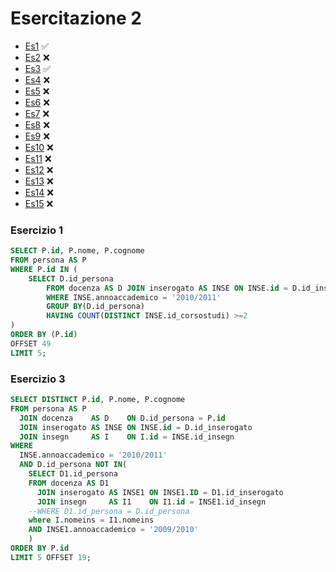 # Esercitazione 2

- [Es1](#esercizio-1) :white_check_mark:
- [Es2](#esercizio-2) :x:
- [Es3](#esercizio-3) :white_check_mark:
- [Es4](#esercizio-4) :x:
- [Es5](#esercizio-5) :x:
- [Es6](#esercizio-6) :x:
- [Es7](#esercizio-7) :x:
- [Es8](#esercizio-8) :x:
- [Es9](#esercizio-9) :x:
- [Es10](#esercizio-10) :x:
- [Es11](#esercizio-11) :x:
- [Es12](#esercizio-12) :x:
- [Es13](#esercizio-13) :x:
- [Es14](#esercizio-14) :x:
- [Es15](#esercizio-15) :x:

### Esercizio 1

```sql
SELECT P.id, P.nome, P.cognome
FROM persona AS P
WHERE P.id IN (
    SELECT D.id_persona
        FROM docenza AS D JOIN inserogato AS INSE ON INSE.id = D.id_inserogato
        WHERE INSE.annoaccademico = '2010/2011'
        GROUP BY(D.id_persona)
        HAVING COUNT(DISTINCT INSE.id_corsostudi) >=2
)
ORDER BY (P.id)
OFFSET 49
LIMIT 5;
```

### Esercizio 3
```sql
SELECT DISTINCT P.id, P.nome, P.cognome
FROM persona AS P
  JOIN docenza    AS D    ON D.id_persona = P.id
  JOIN inserogato AS INSE ON INSE.id = D.id_inserogato
  JOIN insegn     AS I    ON I.id = INSE.id_insegn
WHERE
  INSE.annoaccademico = '2010/2011'
  AND D.id_persona NOT IN(
    SELECT D1.id_persona
    FROM docenza AS D1
      JOIN inserogato AS INSE1 ON INSE1.ID = D1.id_inserogato
      JOIN insegn     AS I1    ON I1.id = INSE1.id_insegn
    --WHERE D1.id_persona = D.id_persona
    where I.nomeins = I1.nomeins
    AND INSE1.annoaccademico = '2009/2010'
    )
ORDER BY P.id
LIMIT 5 OFFSET 19;
```